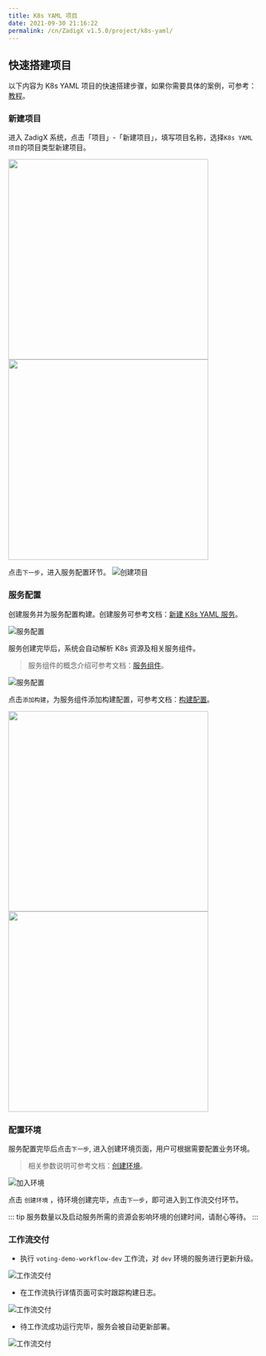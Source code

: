 ```yaml
---
title: K8s YAML 项目
date: 2021-09-30 21:16:22
permalink: /cn/ZadigX v1.5.0/project/k8s-yaml/
---
```


## 快速搭建项目

以下内容为 K8s YAML 项目的快速搭建步骤，如果你需要具体的案例，可参考：[教程](https://www.koderover.com/tutorials/codelabs/GitHub/index.html?index=..%2F..index#0)。

### 新建项目

进入 ZadigX 系统，点击「项目」-「新建项目」，填写项目名称，选择`K8s YAML 项目`的项目类型新建项目。

<img src="../_images/k8s_voting_onboarding_0.png" width="400">
<img src="../_images/k8s_voting_onboarding_1.png" width="400">

点击`下一步`，进入服务配置环节。
![创建项目](../_images/helm_chart_sample_onboarding_2_0.png)

### 服务配置
创建服务并为服务配置构建。创建服务可参考文档：[新建 K8s YAML 服务](/ZadigX%20v1.5.0/project/service/k8s/#新建服务)。

![服务配置](../_images/k8s_voting_onboarding_2.png)

服务创建完毕后，系统会自动解析 K8s 资源及相关服务组件。

> 服务组件的概念介绍可参考文档：[服务组件](/ZadigX%20v1.5.0/project/service/module/)。

![服务配置](../_images/k8s_voting_onboarding_2_1.png)

点击`添加构建`，为服务组件添加构建配置，可参考文档：[构建配置](/ZadigX%20v1.5.0/project/build/)。

<img src="../_images/k8s_voting_onboarding_build_config_0.png" width="400">
<img src="../_images/k8s_voting_onboarding_build_config.png" width="400">

### 配置环境

服务配置完毕后点击`下一步`, 进入创建环境页面，用户可根据需要配置业务环境。

> 相关参数说明可参考文档：[创建环境](/ZadigX%20v1.5.0/project/env/k8s/#新建环境)。

![加入环境](../_images/k8s_voting_onboarding_3.png)

点击 `创建环境` ，待环境创建完毕，点击`下一步`，即可进入到工作流交付环节。

::: tip
服务数量以及启动服务所需的资源会影响环境的创建时间，请耐心等待。
:::

### 工作流交付

- 执行 `voting-demo-workflow-dev` 工作流，对 `dev` 环境的服务进行更新升级。

![工作流交付](../_images/k8s_voting_onboarding_4.png)

- 在工作流执行详情页面可实时跟踪构建日志。

![工作流交付](../_images/k8s_voting_run_pipeline.png)

- 待工作流成功运行完毕，服务会被自动更新部署。

![工作流交付](../_images/k8s_voting_show_updated_env.png)
